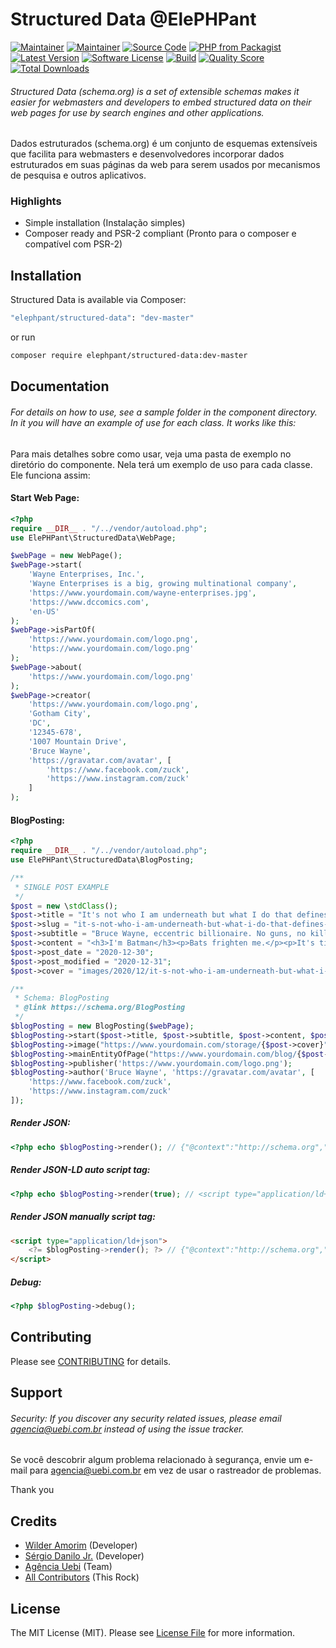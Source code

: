 # Structured Data @ElePHPant

[![Maintainer](http://img.shields.io/badge/maintainer-@wilderamorim-blue.svg?style=flat-square)](https://twitter.com/ElePHPant)
[![Maintainer](http://img.shields.io/badge/maintainer-@sergiodanilojr-blue.svg?style=flat-square)](https://twitter.com/sergiodanilojr)
[![Source Code](http://img.shields.io/badge/source-wilderamorim/structured-data-blue.svg?style=flat-square)](https://github.com/wilderamorim/structured-data)
[![PHP from Packagist](https://img.shields.io/packagist/php-v/elephpant/structured-data.svg?style=flat-square)](https://packagist.org/packages/elephpant/structured-data)
[![Latest Version](https://img.shields.io/github/release/wilderamorim/structured-data.svg?style=flat-square)](https://github.com/wilderamorim/structured-data/releases)
[![Software License](https://img.shields.io/badge/license-MIT-brightgreen.svg?style=flat-square)](LICENSE)
[![Build](https://img.shields.io/scrutinizer/build/g/wilderamorim/structured-data.svg?style=flat-square)](https://scrutinizer-ci.com/g/wilderamorim/structured-data)
[![Quality Score](https://img.shields.io/scrutinizer/g/wilderamorim/structured-data.svg?style=flat-square)](https://scrutinizer-ci.com/g/wilderamorim/structured-data)
[![Total Downloads](https://img.shields.io/packagist/dt/elephpant/structured-data.svg?style=flat-square)](https://packagist.org/packages/elephpant/structured-data)

###### Structured Data (schema.org) is a set of extensible schemas makes it easier for webmasters and developers to embed  structured data on their web pages for use by search engines and other applications.

Dados estruturados (schema.org) é um conjunto de esquemas extensíveis que facilita para webmasters e desenvolvedores incorporar dados estruturados em suas páginas da web para serem usados por mecanismos de pesquisa e outros aplicativos.

### Highlights

- Simple installation (Instalação simples)
- Composer ready and PSR-2 compliant (Pronto para o composer e compatível com PSR-2)

## Installation

Structured Data is available via Composer:

```bash
"elephpant/structured-data": "dev-master"
```

or run

```bash
composer require elephpant/structured-data:dev-master
```

## Documentation

###### For details on how to use, see a sample folder in the component directory. In it you will have an example of use for each class. It works like this:

Para mais detalhes sobre como usar, veja uma pasta de exemplo no diretório do componente. Nela terá um exemplo de uso para cada classe. Ele funciona assim:

#### Start Web Page:

```php
<?php
require __DIR__ . "/../vendor/autoload.php";
use ElePHPant\StructuredData\WebPage;

$webPage = new WebPage();
$webPage->start(
    'Wayne Enterprises, Inc.',
    'Wayne Enterprises is a big, growing multinational company',
    'https://www.yourdomain.com/wayne-enterprises.jpg',
    'https://www.dccomics.com',
    'en-US'
);
$webPage->isPartOf(
    'https://www.yourdomain.com/logo.png',
    'https://www.yourdomain.com/logo.png'
);
$webPage->about(
    'https://www.yourdomain.com/logo.png'
);
$webPage->creator(
    'https://www.yourdomain.com/logo.png',
    'Gotham City',
    'DC',
    '12345-678',
    '1007 Mountain Drive',
    'Bruce Wayne',
    'https://gravatar.com/avatar', [
        'https://www.facebook.com/zuck',
        'https://www.instagram.com/zuck'
    ]
);
```

#### BlogPosting:

```php
<?php
require __DIR__ . "/../vendor/autoload.php";
use ElePHPant\StructuredData\BlogPosting;

/**
 * SINGLE POST EXAMPLE
 */
$post = new \stdClass();
$post->title = "It's not who I am underneath but what I do that defines me.";
$post->slug = "it-s-not-who-i-am-underneath-but-what-i-do-that-defines-me";
$post->subtitle = "Bruce Wayne, eccentric billionaire. No guns, no killing. Swear to me! I'm Batman";
$post->content = "<h3>I'm Batman</h3><p>Bats frighten me.</p><p>It's time my enemies shared my dread.</p>";
$post->post_date = "2020-12-30";
$post->post_modified = "2020-12-31";
$post->cover = "images/2020/12/it-s-not-who-i-am-underneath-but-what-i-do-that-defines-me.jpg";

/**
 * Schema: BlogPosting
 * @link https://schema.org/BlogPosting
 */
$blogPosting = new BlogPosting($webPage);
$blogPosting->start($post->title, $post->subtitle, $post->content, $post->post_date, $post->post_modified);
$blogPosting->image("https://www.yourdomain.com/storage/{$post->cover}");
$blogPosting->mainEntityOfPage("https://www.yourdomain.com/blog/{$post->slug}");
$blogPosting->publisher('https://www.yourdomain.com/logo.png');
$blogPosting->author('Bruce Wayne', 'https://gravatar.com/avatar', [
    'https://www.facebook.com/zuck',
    'https://www.instagram.com/zuck'
]);
```

##### Render JSON:

```php
<?php echo $blogPosting->render(); // {"@context":"http://schema.org","@type": ...
```

##### Render JSON-LD auto script tag:

```php
<?php echo $blogPosting->render(true); // <script type="application/ld+json">{"@context":"http://schema.org","@type": ... </script>
```

##### Render JSON manually script tag:

```html
<script type="application/ld+json">
    <?= $blogPosting->render(); ?> // {"@context":"http://schema.org","@type": ...
</script>
```

##### Debug:

```php
<?php $blogPosting->debug();
```

## Contributing

Please see [CONTRIBUTING](https://github.com/wilderamorim/structured-data/blob/master/CONTRIBUTING.md) for details.

## Support

###### Security: If you discover any security related issues, please email agencia@uebi.com.br instead of using the issue tracker.

Se você descobrir algum problema relacionado à segurança, envie um e-mail para agencia@uebi.com.br em vez de usar o rastreador de problemas.

Thank you

## Credits

- [Wilder Amorim](https://github.com/wilderamorim) (Developer)
- [Sérgio Danilo Jr.](https://github.com/sergiodanilojr) (Developer)
- [Agência Uebi](https://www.uebi.com.br) (Team)
- [All Contributors](https://github.com/wilderamorim/structured-data/contributors) (This Rock)

## License

The MIT License (MIT). Please see [License File](https://github.com/wilderamorim/structured-data/blob/master/LICENSE) for more information.